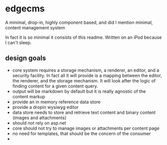 edgecms
=======

A minimal, drop-in, highly component based, and did I mention minimal, content management system

In fact it is so minimal it consists of this readme. Written on an iPod because I can't sleep. 

## design goals
- core system requires a storage mechanism, a renderer, an editor, and a security facility. In fact all it will provide is a mapping between the editor, the renderer, and the storage mechanism. It will look after the logic of finding content for a given content query.
- output will be markdown by default but it is really agnostic of the content markup
- provide an in memory reference data store
- provide a dropin wysiwyg editor
- data store needs to store and retrieve text content and binary content (images and attachments)
- should not rely on asp.net
- core should not try to manage images or attachments per content page
- no need for templates, that should be the concern of the consumer
- 

